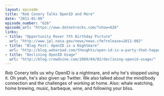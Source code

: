 ```yaml
---
layout: episode
title: "Rob Conery Talks OpenID and More"
date: "2011-01-06"
episode_number: "626"
episode_url: "https://www.dotnetrocks.com/?show=626"
links:
- title: "Opportunity Rover 7th Birthday Picture"
  url: "http://www.jpl.nasa.gov/news/news.cfm?release=2011-002"
- title: "Blog Post: OpenID is a Nightmare"
  url: "http://blog.wekeroad.com/thoughts/open-id-is-a-party-that-happened"
- title: "Declining OpenID Usage"
  url: "http://blog.crowdvine.com/2009/04/02/declining-openid-usage/"
---
```


Rob Conery tells us why OpenID is a nightmare, and why he's stopped using it. Oh yeah, he's also given up Twitter. We also talked about the mind/body connection and the challenges of working at home. Also: whale watching, home brewing, music, barbeque, wine, and following your bliss.
